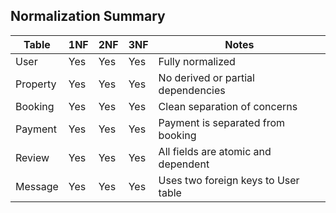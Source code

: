 ## Normalization Summary

| Table     | 1NF | 2NF | 3NF | Notes                                |
|-----------|-----|-----|-----|--------------------------------------|
| User      | Yes | Yes | Yes | Fully normalized                     |
| Property  | Yes | Yes | Yes | No derived or partial dependencies   |
| Booking   | Yes | Yes | Yes | Clean separation of concerns         |
| Payment   | Yes | Yes | Yes | Payment is separated from booking    |
| Review    | Yes | Yes | Yes | All fields are atomic and dependent  |
| Message   | Yes | Yes | Yes | Uses two foreign keys to User table  |